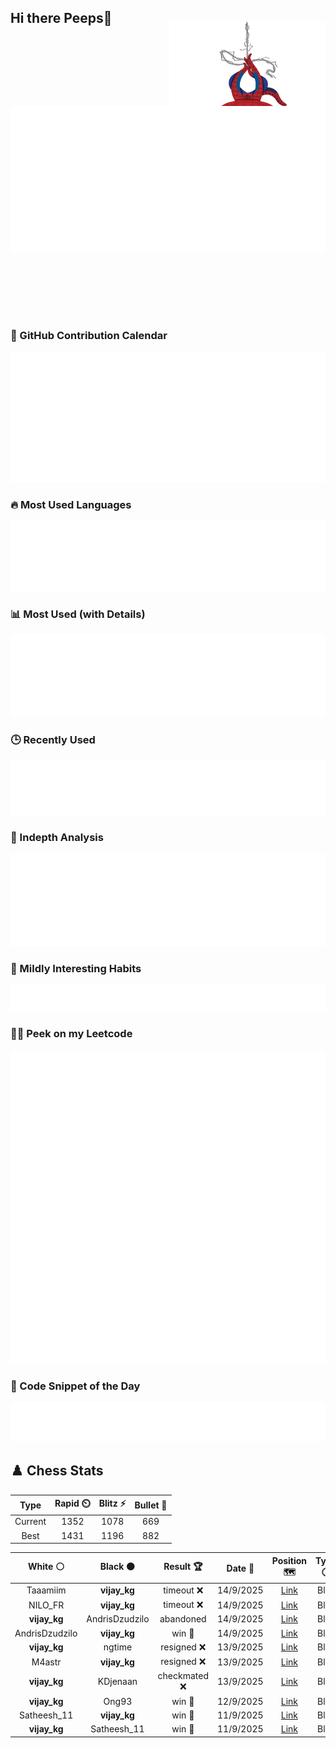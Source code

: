 ## Hi there Peeps👋

<p style="text-align: right; margin-top: -40px; position: relative; top: 15px;">
  <img src="./assets/spidertocat.png" width="250" height="250" alt="Spider-Ham swinging" align="right">
</p>

<div style="position: relative; width: 100%; height: auto;">
  <img src="./metrics.classic.svg" alt="Metrics" style="position: relative; top: -100px; left: 0; z-index: 1; display: block;">
</div>

### 📅 GitHub Contribution Calendar

![Half-year](./metrics.plugin.isocalendar.svg)

### 🔥 Most Used Languages
![Most Used](metrics.plugin.languages.svg)

### 📊 Most Used (with Details)
![Most Used Details](metrics.plugin.languages.details.svg)

### 🕒 Recently Used
![Recently Used](metrics.plugin.languages.recent.svg)

### 📌 Indepth Analysis
![Indepth](metrics.plugin.languages.indepth.svg)

### 🧠 Mildly Interesting Habits

![Habits Facts](./metrics.plugin.habits.facts.svg)

### 🧑‍💻 Peek on my Leetcode 

![LeetCode Stats](metrics.plugin.leetcode.svg)

### 📝 Code Snippet of the Day

![Code Snippet](./metrics.plugin.code.svg)

## ♟️ Chess Stats

<!--START_SECTION:chessStats-->
<!-- Automatically generated with https://github.com/Balastrong/chess-stats-action -->

| Type | Rapid ⏲️ | Blitz ⚡ | Bullet 🔫 |
|:---:|:---:|:---:|:---:|
| Current | 1352 | 1078 | 669 |
| Best | 1431 | 1196 | 882 |

| White ⚪ | Black ⚫ | Result 🏆 | Date 📅 | Position 🗺️ | Type 🕕 |
|:---:|:---:|:---:|:---:|:---:|:---:|
| Taaamiim | **vijay_kg** | timeout ❌ | 14/9/2025 | <a href="http://www.ee.unb.ca/cgi-bin/tervo/fen.pl?select=8/3qkp2/4p3/1N1p1b1Q/3P4/1B6/1PP2r2/1K2R3 b - - 2 27">Link</a> | Blitz |
| NILO_FR | **vijay_kg** | timeout ❌ | 14/9/2025 | <a href="http://www.ee.unb.ca/cgi-bin/tervo/fen.pl?select=6k1/3r2pp/6p1/P1Pp4/1Qn3P1/7P/5PK1/R7 b - - 2 33">Link</a> | Blitz |
| **vijay_kg** | AndrisDzudzilo | abandoned  | 14/9/2025 | <a href="http://www.ee.unb.ca/cgi-bin/tervo/fen.pl?select=r2q1r2/ppp2pkp/5np1/4p3/3nP3/2NB1b1P/PPPQ1PP1/2KR3R w - - 0 13">Link</a> | Blitz |
| AndrisDzudzilo | **vijay_kg** | win 🥇 | 14/9/2025 | <a href="http://www.ee.unb.ca/cgi-bin/tervo/fen.pl?select=1r2r1k1/p4ppp/1q2p2b/2pp4/3N4/1P3B2/P1R2PPP/3Q2K1 w - - 0 30">Link</a> | Blitz |
| **vijay_kg** | ngtime | resigned ❌ | 13/9/2025 | <a href="http://www.ee.unb.ca/cgi-bin/tervo/fen.pl?select=1r2r1k1/pp3pp1/3q1n1p/1n1pN3/6b1/2Q5/PP1B1PPP/R4RK1 w - - 0 17">Link</a> | Blitz |
| M4astr | **vijay_kg** | resigned ❌ | 13/9/2025 | <a href="http://www.ee.unb.ca/cgi-bin/tervo/fen.pl?select=5Q2/pp4pk/1b1B1p1p/8/3p4/7P/PPP3P1/7K b - - 0 31">Link</a> | Blitz |
| **vijay_kg** | KDjenaan | checkmated ❌ | 13/9/2025 | <a href="http://www.ee.unb.ca/cgi-bin/tervo/fen.pl?select=r4rk1/ppp2ppp/2p5/2b5/2B1P3/2NP1P1b/PPP1QPqP/R1B2R1K w - - 5 15">Link</a> | Blitz |
| **vijay_kg** | Ong93 | win 🥇 | 12/9/2025 | <a href="http://www.ee.unb.ca/cgi-bin/tervo/fen.pl?select=4R1k1/5pp1/5b1p/5B2/8/1PPP4/1r3PPP/6K1 b - - 3 34">Link</a> | Blitz |
| Satheesh_11 | **vijay_kg** | win 🥇 | 11/9/2025 | <a href="http://www.ee.unb.ca/cgi-bin/tervo/fen.pl?select=8/p7/1k5p/8/2R1B1p1/5bP1/PPP2P1P/3r2K1 w - - 0 33">Link</a> | Blitz |
| **vijay_kg** | Satheesh_11 | win 🥇 | 11/9/2025 | <a href="http://www.ee.unb.ca/cgi-bin/tervo/fen.pl?select=r4bkr/ppp3pp/2n1Q3/4p3/8/8/PPPP1PPP/RNB1K2R b KQ - 0 10">Link</a> | Blitz |

<!--END_SECTION:chessStats-->
